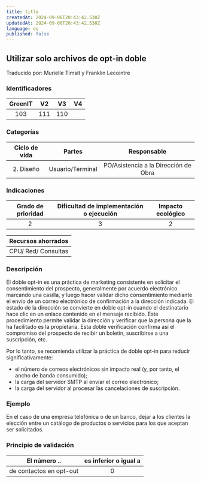 ```yaml
---
title: title
createdAt: 2024-09-06T20:43:42.530Z
updatedAt: 2024-09-06T20:43:42.530Z
language: es
published: false
---
```

## Utilizar solo archivos de opt-in doble
Traducido por: Murielle Timsit y Franklin Lecointre

### Identificadores

| GreenIT |  V2  |  V3  |  V4  |
|:-------:|:----:|:----:|:----:|
|  103	| 111  | 110  |  	|

### Categorías

| Ciclo de vida | Partes | Responsable |
|:---------:|:----:|:----:|
| 2. Diseño | Usuario/Terminal | PO/Asistencia a la Dirección de Obra |

### Indicaciones

| Grado de prioridad   | Dificultad de implementación o ejecución | Impacto ecológico   |
|:-------------------:|:-------------------------:|:---------------------:|
| 2 | 3 | 2 |

| Recursos ahorrados |
|:----------------------------------------------------------:|
| CPU/ Red/ Consultas |

### Descripción

El doble opt-in es una práctica de marketing consistente en solicitar el consentimiento del prospecto, generalmente por acuerdo electrónico marcando una casilla, y luego hacer validar dicho consentimiento mediante el envío de un correo electrónico de confirmación a la dirección indicada. El estado de la dirección se convierte en doble opt-in cuando el destinatario hace clic en un enlace contenido en el mensaje recibido. Este procedimiento permite validar la dirección y verificar que la persona que la ha facilitado es la propietaria. Esta doble verificación confirma así el compromiso del prospecto de recibir un boletín, suscribirse a una suscripción, etc.

Por lo tanto, se recomienda utilizar la práctica de doble opt-in para reducir significativamente:
 - el número de correos electrónicos sin impacto real (y, por tanto, el ancho de banda consumido);
 - la carga del servidor SMTP al enviar el correo electrónico;
 - la carga del servidor al procesar las cancelaciones de suscripción.

### Ejemplo

En el caso de una empresa telefónica o de un banco, dejar a los clientes la elección entre un catálogo de productos o servicios para los que aceptan ser solicitados.

### Principio de validación

| El número ..   | es inferior o igual a   |  
|-------------------|:-------------------------:|
| de contactos en opt-out | 0  |


